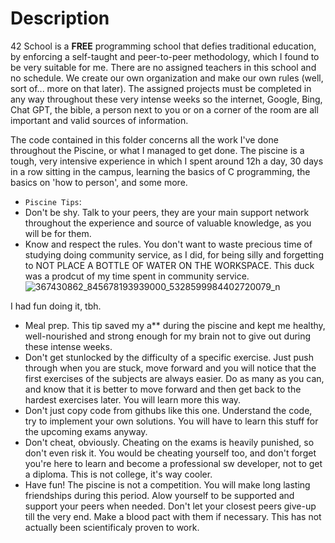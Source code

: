 # Description

42 School is a **FREE** programming school that defies traditional education, by enforcing a self-taught and peer-to-peer methodology, which I found to be very suitable for me. There are no assigned teachers in this school and no schedule. We create our own organization and make our own rules (well, sort of... more on that later). The assigned projects must be completed in any way throughout these very intense weeks so the internet, Google, Bing, Chat GPT, the bible, a person next to you or on a corner of the room are all important and valid sources of information.

The code contained in this folder concerns all the work I've done throughout the Piscine, or what I managed to get done. The piscine is a tough, very intensive experience in which I spent around 12h a day, 30 days in a row sitting in the campus, learning the basics of C programming, the basics on 'how to person', and some more.

 - `Piscine Tips`:
- Don't be shy. Talk to your peers, they are your main support network throughout the experience and source of valuable knowledge, as you will be for them.
- Know and respect the rules. You don't want to waste precious time of studying doing community service, as I did, for being silly and forgetting to NOT PLACE A BOTTLE OF WATER ON THE WORKSPACE. This duck was a prodcut of my time spent in community service. ![367430862_845678193939000_5328599984402720079_n](https://github.com/pmagalha/piscine42/assets/136360645/c05e9275-cc7c-45d7-8fcc-5b7554768477)

I had fun doing it, tbh.
- Meal prep. This tip saved my a** during the piscine and kept me healthy, well-nourished and strong enough for my brain not to give out during these intense weeks.
- Don't get stunlocked by the difficulty of a specific exercise. Just push through when you are stuck, move forward and you will notice that the first exercises of the subjects are always easier. Do as many as you can, and know that it is better to move forward and then get back to the hardest exercises later. You will learn more this way.
- Don't just copy code from githubs like this one. Understand the code, try to implement your own solutions. You will have to learn this stuff for the upcoming exams anyway.
- Don't cheat, obviously. Cheating on the exams is heavily punished, so don't even risk it. You would be cheating yourself too, and don't forget you're here to learn and become a professional sw developer, not to get a diploma. This is not college, it's way cooler.
- Have fun! The piscine is not a competition. You will make long lasting friendships during this period. Alow yourself to be supported and support your peers when needed. Don't let your closest peers give-up till the very end. Make a blood pact with them if necessary. This has not actually been scientificaly proven to work.
